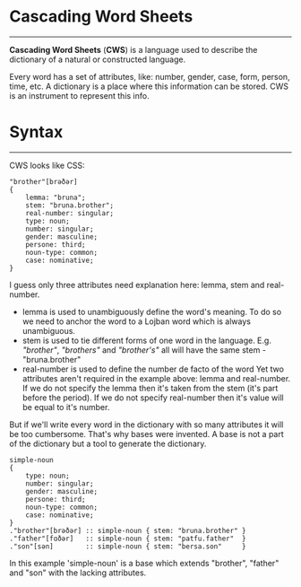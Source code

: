 # Cascading Word Sheets #

---

**Cascading Word Sheets** (**CWS**) is a language used to describe the dictionary of a natural or constructed language.

Every word has a set of attributes, like: number, gender, case, form, person, time, etc. A dictionary is a place where this information can be stored. CWS is an instrument to represent this info.

# Syntax #

---

CWS looks like CSS:
```
"brother"[brəðər]
{
    lemma: "bruna";
    stem: "bruna.brother";
    real-number: singular;
    type: noun;
    number: singular;
    gender: masculine;
    persone: third;
    noun-type: common;
    case: nominative;
}
```
I guess only three attributes need explanation here: lemma, stem and real-number.
  * lemma is used to unambiguously define the word's meaning. To do so we need to anchor the word to a Lojban word which is always unambiguous.
  * stem is used to tie different forms of one word in the language. E.g. _"brother"_, _"brothers"_ and _"brother's"_ all will have the same stem - "bruna.brother"
  * real-number is used to define the number de facto of the word
Yet two attributes aren't required in the example above: lemma and real-number. If we do not specify the lemma then it's taken from the stem (it's part before the period). If we do not specify real-number then it's value will be equal to it's number.

But if we'll write every word in the dictionary with so many attributes it will be too cumbersome. That's why bases were invented. A base is not a part of the dictionary but a tool to generate the dictionary.
```
simple-noun
{
    type: noun;
    number: singular;
    gender: masculine;
    persone: third;
    noun-type: common;
    case: nominative;
}
."brother"[brəðər] :: simple-noun { stem: "bruna.brother" }
."father"[fɑðər]   :: simple-noun { stem: "patfu.father"  }
."son"[sən]        :: simple-noun { stem: "bersa.son"     }
```
In this example 'simple-noun' is a base which extends "brother", "father" and "son" with the lacking attributes.